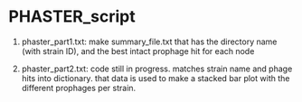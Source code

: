 # PHASTER_script

1. phaster_part1.txt: make summary_file.txt that has the directory name (with strain ID), and the best intact prophage hit for each node

2. phaster_part2.txt: code still in progress. matches strain name and phage hits into dictionary. that data is used to make a stacked bar plot with the different prophages per strain.
